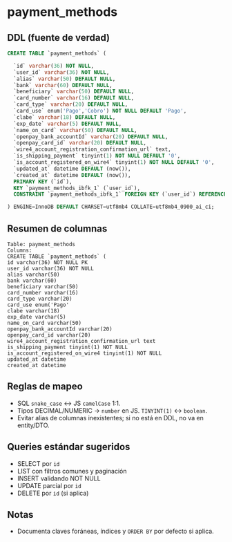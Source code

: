 # payment_methods

## DDL (fuente de verdad)
```sql
CREATE TABLE `payment_methods` (

  `id` varchar(36) NOT NULL,
  `user_id` varchar(36) NOT NULL,
  `alias` varchar(50) DEFAULT NULL,
  `bank` varchar(60) DEFAULT NULL,
  `beneficiary` varchar(50) DEFAULT NULL,
  `card_number` varchar(16) DEFAULT NULL,
  `card_type` varchar(20) DEFAULT NULL,
  `card_use` enum('Pago','Cobro') NOT NULL DEFAULT 'Pago',
  `clabe` varchar(18) DEFAULT NULL,
  `exp_date` varchar(5) DEFAULT NULL,
  `name_on_card` varchar(50) DEFAULT NULL,
  `openpay_bank_accountId` varchar(20) DEFAULT NULL,
  `openpay_card_id` varchar(20) DEFAULT NULL,
  `wire4_account_registration_confirmation_url` text,
  `is_shipping_payment` tinyint(1) NOT NULL DEFAULT '0',
  `is_account_registered_on_wire4` tinyint(1) NOT NULL DEFAULT '0',
  `updated_at` datetime DEFAULT (now()),
  `created_at` datetime DEFAULT (now()),
  PRIMARY KEY (`id`),
  KEY `payment_methods_ibfk_1` (`user_id`),
  CONSTRAINT `payment_methods_ibfk_1` FOREIGN KEY (`user_id`) REFERENCES `users` (`id`)

) ENGINE=InnoDB DEFAULT CHARSET=utf8mb4 COLLATE=utf8mb4_0900_ai_ci;
```

## Resumen de columnas
```
Table: payment_methods
Columns:
CREATE TABLE `payment_methods` (
id varchar(36) NOT NULL PK
user_id varchar(36) NOT NULL
alias varchar(50)
bank varchar(60)
beneficiary varchar(50)
card_number varchar(16)
card_type varchar(20)
card_use enum('Pago'
clabe varchar(18)
exp_date varchar(5)
name_on_card varchar(50)
openpay_bank_accountId varchar(20)
openpay_card_id varchar(20)
wire4_account_registration_confirmation_url text
is_shipping_payment tinyint(1) NOT NULL
is_account_registered_on_wire4 tinyint(1) NOT NULL
updated_at datetime
created_at datetime
```

## Reglas de mapeo
- SQL `snake_case` ↔ JS `camelCase` 1:1.
- Tipos DECIMAL/NUMERIC → `number` en JS. `TINYINT(1)` ↔ `boolean`.
- Evitar alias de columnas inexistentes; si no está en DDL, no va en entity/DTO.

## Queries estándar sugeridos
- SELECT por `id`
- LIST con filtros comunes y paginación
- INSERT validando NOT NULL
- UPDATE parcial por `id`
- DELETE por `id` (si aplica)

## Notas
- Documenta claves foráneas, índices y `ORDER BY` por defecto si aplica.

